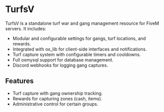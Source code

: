 # TurfsV

TurfsV is a standalone turf war and gang management resource for FiveM servers. It includes:

- Modular and configurable settings for gangs, turf locations, and rewards.
- Integrated with ox_lib for client-side interfaces and notifications.
- Turf capture system with configurable timers and cooldowns.
- Full oxmysql support for database management.
- Discord webhooks for logging gang captures.

## Features

- Turf capture with gang ownership tracking.
- Rewards for capturing zones (cash, items).
- Administrative control for certain groups.
